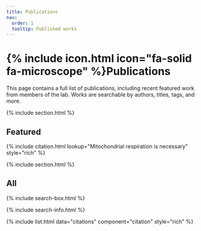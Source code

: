 ```yaml
---
title: Publications
nav:
  order: 1
  tooltip: Published works
---
```


# {% include icon.html icon="fa-solid fa-microscope" %}Publications

This page contains a full list of publications, including recent featured work from members of the lab. Works are searchable by authors, titles, tags, and more.

{% include section.html %}

## Featured

{% include citation.html lookup="Mitochondrial respiration is necessary" style="rich" %}

{% include section.html %}

## All

{% include search-box.html %}

{% include search-info.html %}

{% include list.html data="citations" component="citation" style="rich" %}
